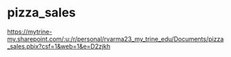 # pizza_sales

https://mytrine-my.sharepoint.com/:u:/r/personal/rvarma23_my_trine_edu/Documents/pizza_sales.pbix?csf=1&web=1&e=D2zjkh
